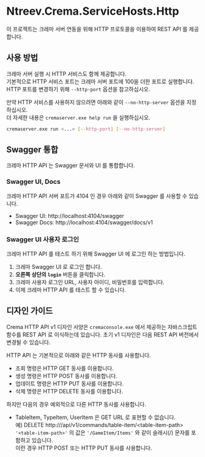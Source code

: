 Ntreev.Crema.ServiceHosts.Http
===============================
이 프로젝트는 크레마 서버 연동을 위해 HTTP 프로토콜을 이용하여 REST API 를 제공합니다.

## 사용 방법
크레마 서버 실행 시 HTTP 서비스도 함께 제공합니다.  
기본적으로 HTTP 서비스 포트는 크레마 서버 포트에 100을 더한 포트로 실행합니다.  
HTTP 포트를 변경하기 위해 `--http-port` 옵션을 참고하십시오.

만약 HTTP 서비스를 사용하지 않으려면 아래와 같이 `--no-http-server` 옵션을 지정하십시오.  
더 자세한 내용은 `cremaserver.exe help run` 을 실행하십시오.

```bash
cremaserver.exe run <...> [--http-port] [--no-http-server]
```

## Swagger 통합
크레마 HTTP API 는 Swagger 문서와 UI 를 통합합니다.  

### Swagger UI, Docs
크레마 HTTP API 서버 포트가 4104 인 경우 아래와 같이 Swagger 를 사용할 수 있습니다.

- Swagger UI: http://localhost:4104/swagger
- Swagger Docs: http://localhost:4104/swagger/docs/v1

### Swagger UI 사용자 로그인

크레마 HTTP API 를 테스트 하기 위해 Swagger UI 에 로그인 하는 방법입니다.

1. 크레마 Swagger UI 로 로그인 합니다.
2. **오른쪽 상단의 `login`** 버튼을 클릭합니다.
3. 크레마 사용자 로그인 URL, 사용자 아이디, 비밀번호를 입력합니다.
4. 이제 크레마 HTTP API 를 테스트 할 수 있습니다.

## 디자인 가이드
Crema HTTP API v1 디자인 사양은 `cremaconsole.exe` 에서 제공하는 자바스크립트 함수를 REST API 로 이식하는데 있습니다. 초기 v1 디자인은 다음 REST API 버전에서 변경될 수 있습니다.

HTTP API 는 기본적으로 아래와 같은 HTTP 동사를 사용합니다.

- 조회 명령은 HTTP GET 동사를 이용합니다.
- 생성 명령은 HTTP POST 동사를 이용합니다.
- 업데이트 명령은 HTTP PUT 동사를 이용합니다.
- 삭제 명령은 HTTP DELETE 동사를 이용합니다.

하지만 다음의 경우 예외적으로 다른 HTTP 동사를 사용합니다.

- TableItem, TypeItem, UserItem 은 GET URL 로 표현할 수 없습니다.  
  예) DELETE http://<host>/api/v1/commands/table-item/\<table-item-path\>  
  `'<table-item-path>'` 의 값은 `'/GameItem/Items'` 와 같이 슬래시(/) 문자를 포함하고 있습니다.  
  이런 경우 HTTP POST 또는 HTTP PUT 동사를 사용합니다.